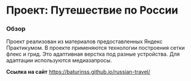 # Проект: Путешествие по России

### Обзор
Проект реализован из материалов предоставленных Яндекс Практикумом. В проекте применяются технологии построения сетки флекс и грид. Это адаптивная верстка под разные устройства. Для адаптации используются медиазапросы.

**Ссылка на сайт**
https://baturinss.github.io/russian-travel/